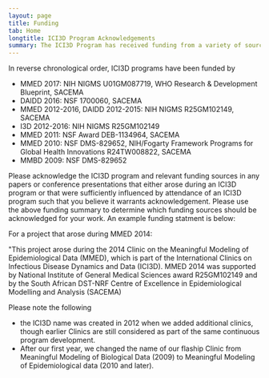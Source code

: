 ```yaml
---
layout: page
title: Funding
tab: Home
longtitle: ICI3D Program Acknowledgements
summary: The ICI3D Program has received funding from a variety of sources. Participants are requested to acknowledge both the overall program and the funding for the year/s they attended.
---
```


In reverse chronological order, ICI3D programs have been funded by

* MMED 2017: NIH NIGMS U01GM087719, WHO Research & Development
  Blueprint, SACEMA
* DAIDD 2016: NSF 1700060, SACEMA
* MMED 2012-2016, DAIDD 2012-2015: NIH NIGMS R25GM102149, SACEMA
* I3D 2012-2016: NIH NIGMS R25GM102149
* MMED 2011: NSF Award DEB-1134964, SACEMA
* MMED 2010: NSF DMS-829652, NIH/Fogarty Framework Programs for Global
  Health Innovations R24TW008822, SACEMA
* MMBD 2009: NSF DMS-829652


Please acknowledge the ICI3D program and relevant funding sources in
any papers or conference presentations that either arose during an
ICI3D program or that were sufficiently influenced by attendance of an
ICI3D program such that you believe it warrants
acknowledgement. Please use the above funding summary to determine
which funding sources should be acknowledged for your work. An
example funding statment is below:

For a project that arose during MMED 2014:

"This project arose during the 2014 Clinic on the Meaningful Modeling
of Epidemiological Data (MMED), which is part of the International
Clinics on Infectious Disease Dynamics and Data (ICI3D). MMED 2014 was
supported by National Institute of General Medical Sciences award
R25GM102149 and by the South African DST-NRF Centre of Excellence in
Epidemiological Modelling and Analysis (SACEMA)

Please note the following
* the ICI3D name was created in 2012 when we added additional clinics,
though earlier Clinics are still considered as part of the same continuous program
development.
* After our first year, we changed the name of our flaship Clinic from
Meaningful Modeling of Biological Data (2009) to Meaningful Modeling
of Epidemiological data (2010 and later).
